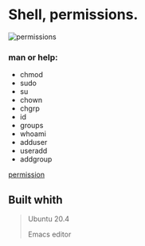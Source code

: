 # Shell, permissions.


![permissions](https://user-images.githubusercontent.com/85587286/160503628-d9841c86-358d-44f8-ac76-d58a6d326487.png)

### man or help:

- chmod
- sudo
- su
- chown
- chgrp
- id
- groups
- whoami
- adduser
- useradd
- addgroup

 [permission](http://linuxcommand.org/lc3_lts0090.php)
 

## Built whith 


>Ubuntu 20.4
>
>Emacs editor

